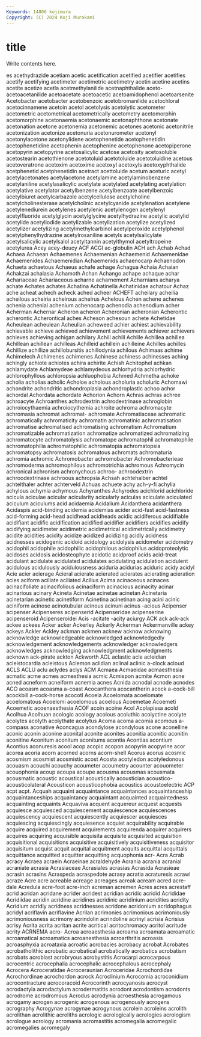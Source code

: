 ```yaml
---
Keywords: 14806 kojimura
Copyright: (C) 2024 Koji Murakami
---
```


# title

Write contents here.



es acethydrazide acetiam
acetic acetification acetified acetifier acetifies acetify acetifying acetimeter acetimetric acetimetry
acetin acetine acetins acetite acetize acetla acetmethylanilide acetnaphthalide aceto- acetoacetanilide
acetoacetate acetoacetic acetoamidophenol acetoarsenite Acetobacter acetobacter acetobenzoic acetobromanilide acetochloral acetocinnamene
acetoin acetol acetolysis acetolytic acetometer acetometric acetometrical acetometrically acetometry acetomorphin
acetomorphine acetonaemia acetonaemic acetonaphthone acetonate acetonation acetone acetonemia acetonemic acetones
acetonic acetonitrile acetonization acetonize acetonuria acetonurometer acetonyl acetonylacetone acetonylidene acetophenetide
acetophenetidin acetophenetidine acetophenin acetophenine acetophenone acetopiperone acetopyrin acetopyrine acetosalicylic acetose
acetosity acetosoluble acetostearin acetothienone acetotoluid acetotoluide acetotoluidine acetous acetoveratrone acetoxim
acetoxime acetoxyl acetoxyls acetoxyphthalide acetphenetid acetphenetidin acetract acettoluide acetum aceturic
acetyl acetylacetonates acetylacetone acetylamine acetylaminobenzene acetylaniline acetylasalicylic acetylate acetylated acetylating
acetylation acetylative acetylator acetylbenzene acetylbenzoate acetylbenzoic acetylbiuret acetylcarbazole acetylcellulose acetylcholine
acetylcholinesterase acetylcholinic acetylcyanide acetylenation acetylene acetylenediurein acetylenes acetylenic acetylenogen acetylenyl
acetylfluoride acetylglycin acetylglycine acetylhydrazine acetylic acetylid acetylide acetyliodide acetylizable acetylization
acetylize acetylized acetylizer acetylizing acetylmethylcarbinol acetylperoxide acetylphenol acetylphenylhydrazine acetylrosaniline acetyls
acetylsalicylate acetylsalicylic acetylsalol acetyltannin acetylthymol acetyltropeine acetylurea Acey acey-deucy ACF
ACGI ac-globulin ACH ach Achab Achad Achaea Achaean Achaemenes Achaemenian
Achaemenid Achaemenidae Achaemenides Achaemenidian Achaemenids achaenocarp Achaenodon Achaeta achaetous Achaeus
achafe achage Achagua Achaia Achaian Achakzai achalasia Achamoth Achan Achango
achape achaque achar Achariaceae Achariaceous acharne acharnement Acharnians acharya achate
Achates achates Achatina Achatinella Achatinidae achatour Achaz ache acheat achech
acheck ached acheer ACHEFT acheilary acheilia acheilous acheiria acheirous acheirus
Achelous Achen achene achenes achenia achenial achenium achenocarp achenodia achenodium
acher Acherman Achernar Acheron acheron Acheronian acheronian Acherontic acherontic Acherontical
aches Acheson achesoun achete Achetidae Acheulean acheulean Acheulian acheweed achier
achiest achievability achievable achieve achieved achievement achievements achiever achievers achieves
achieving achigan achilary Achill achill Achille Achillea achillea Achillean achillean
achilleas Achilleid achillein achilleine Achilles achilles Achillize achillize achillobursitis achillodynia
achilous Achimaas achime Achimelech Achimenes achimenes Achinese achiness achinesses aching
achingly achiote achiotes achira achirite Achish Achitophel achkan achlamydate Achlamydeae
achlamydeous achlorhydria achlorhydric achlorophyllous achloropsia achluophobia Achmed Achmetha achoke acholia
acholias acholic Acholoe acholous acholuria acholuric Achomawi achondrite achondritic achondroplasia
achondroplastic achoo achor achordal Achordata achordate Achorion Achorn Achras achras
achree achroacyte Achroanthes achrodextrin achrodextrinase achroglobin achroiocythaemia achroiocythemia achroite achroma
achromacyte achromasia achromat achromat- achromate Achromatiaceae achromatic achromatically achromaticity achromatin
achromatinic achromatisation achromatise achromatised achromatising achromatism Achromatium achromatizable achromatization achromatize
achromatized achromatizing achromatocyte achromatolysis achromatope achromatophil achromatophile achromatophilia achromatophilic achromatopia
achromatopsia achromatopsy achromatosis achromatous achromats achromaturia achromia achromic Achromobacter achromobacter
Achromobacterieae achromoderma achromophilous achromotrichia achromous Achromycin achronical achronism achronychous achroo-
achroodextrin achroodextrinase achroous achropsia Achsah achtehalber achtel achtelthaler achter achterveld
Achuas achuete achy ach-y-fi achylia achylous achymia achymous Achyranthes Achyrodes
acichlorid acichloride acicula aciculae acicular acicularity acicularly aciculas aciculate aciculated
aciculum aciculums acid acidaemia Acidalium Acidanthera acidanthera Acidaspis acid-binding acidemia
acidemias acider acid-fast acid-fastness acid-forming acid-head acidhead acidheads acidic acidiferous
acidifiable acidifiant acidific acidification acidified acidifier acidifiers acidifies acidify acidifying
acidimeter acidimetric acidimetrical acidimetrically acidimetry acidite acidities acidity acidize acidized
acidizing acidly acidness acidnesses acidogenic acidoid acidology acidolysis acidometer acidometry
acidophil acidophile acidophilic acidophilous acidophilus acidoproteolytic acidoses acidosis acidosteophyte acidotic
acidproof acids acid-treat acidulant acidulate acidulated acidulates acidulating acidulation acidulent
acidulous acidulously acidulousness aciduria acidurias aciduric acidy acidyl Acie acier
acierage Acieral acierate acierated acierates acierating acieration acies aciform aciliate
aciliated Acilius Acima acinaceous acinaces acinacifoliate acinacifolious acinaciform acinacious acinacity
acinar acinarious acinary Acineta Acinetae acinetae acinetan Acinetaria acinetarian acinetic
acinetiform Acinetina acinetinan acing acini acinic aciniform acinose acinotubular acinous
acinuni acinus -acious Acipenser acipenser Acipenseres acipenserid Acipenseridae acipenserine acipenseroid
Acipenseroidei Acis -acitate -acity aciurgy ACK ack ack-ack ackee ackees
Acker acker Ackerley Ackerly Ackerman Ackermanville ackey ackeys Ackler Ackley
ackman ackmen acknew acknow acknowing acknowledge acknowledgeable acknowledged acknowledgedly acknowledgement
acknowledgements acknowledger acknowledgers acknowledges acknowledging acknowledgment acknowledgments acknown ack-pirate ackton
Ackworth ACL aclastic acle acleidian acleistocardia acleistous Aclemon aclidian aclinal
aclinic a-clock acloud ACLS ACLU aclu aclydes aclys ACM Acmaea
Acmaeidae acmaesthesia acmatic acme acmes acmesthesia acmic Acmispon acmite Acmon
acne acned acneform acneiform acnemia acnes Acnida acnodal acnode acnodes
ACO acoasm acoasma a-coast Acocanthera acocantherin acock a-cock-bill acockbill a-cock-horse
acocotl Acoela Acoelomata acoelomate acoelomatous Acoelomi acoelomous acoelous Acoemetae Acoemeti
Acoemetic acoenaesthesia ACOF acoin acoine Acol Acolapissa acold Acolhua Acolhuan
acologic acology acolous acoluthic acolyctine acolyte acolytes acolyth acolythate acolytus
Acoma acoma acomia acomous a-compass aconative Aconcagua acondylose acondylous acone
aconelline aconic aconin aconine aconital aconite aconites aconitia aconitic aconitin
aconitine Aconitum aconitum aconitums acontia Acontias acontium Acontius aconuresis acool
acop acopic acopon acopyrin acopyrine acor acorea acoria acorn acorned
acorns acorn-shell Acorus acorus acosmic acosmism acosmist acosmistic acost Acosta
acotyledon acotyledonous acouasm acouchi acouchy acoumeter acoumetry acounter acouometer acouophonia
acoup acoupa acoupe acousma acousmas acousmata acousmatic acoustic acoustical acoustically
acoustician acoustico- acousticolateral Acousticon acousticophobia acoustics acoustoelectric ACP acpt acpt.
Acquah acquaint acquaintance acquaintances acquaintanceship acquaintanceships acquaintancy acquaintant acquainted acquaintedness
acquainting acquaints Acquaviva acquent acquereur acquest acquests acquiesce acquiesced acquiescement
acquiescence acquiescences acquiescency acquiescent acquiescently acquiescer acquiesces acquiescing acquiescingly acquiesence
acquiet acquirability acquirable acquire acquired acquirement acquirements acquirenda acquirer acquirers
acquires acquiring acquisible acquisita acquisite acquisited acquisition acquisitional acquisitions acquisitive
acquisitively acquisitiveness acquisitor acquisitum acquist acquit acquital acquitment acquits acquittal
acquittals acquittance acquitted acquitter acquitting acquophonia acr- Acra Acrab acracy
Acraea acraein Acraeinae acraldehyde Acrania acrania acranial acraniate acrasia Acrasiaceae
Acrasiales acrasias Acrasida Acrasieae acrasin acrasins Acraspeda acraspedote acrasy acratia
acraturesis acrawl acraze Acre acre acreable acreage acreages acreak acream
acred acre-dale Acredula acre-foot acre-inch acreman acremen Acres acres acrestaff
acrid acridan acridane acrider acridest acridian acridic acridid Acrididae Acridiidae
acridin acridine acridines acridinic acridinium acridities acridity Acridium acridly acridness
acridnesses acridone acridonium acridophagus acridyl acriflavin acriflavine Acrilan acrimonies acrimonious
acrimoniously acrimoniousness acrimony acrindolin acrindoline acrinyl acrisia Acrisius acrisy Acrita
acrita acritan acrite acritical acritochromacy acritol acritude acrity ACRNEMA acro-
Acroa acroaesthesia acroama acroamata acroamatic acroamatical acroamatics acroanesthesia acroarthritis acroasis
acroasphyxia acroataxia acroatic acrobacies acrobacy acrobat Acrobates acrobatholithic acrobatic acrobatical
acrobatically acrobatics acrobatism acrobats acroblast acrobryous acrobystitis Acrocarpi acrocarpous acrocentric
acrocephalia acrocephalic acrocephalous acrocephaly Acrocera Acroceratidae Acroceraunian Acroceridae Acrochordidae Acrochordinae
acrochordon acrock Acroclinium Acrocomia acroconidium acrocontracture acrocoracoid Acrocorinth acrocyanosis acrocyst
acrodactyla acrodactylum acrodermatitis acrodont acrodontism acrodonts acrodrome acrodromous Acrodus acrodynia
acroesthesia acrogamous acrogamy acrogen acrogenic acrogenous acrogenously acrogens acrography Acrogynae
acrogynae acrogynous acrolein acroleins acrolith acrolithan acrolithic acroliths acrologic acrologically
acrologies acrologism acrologue acrology acromania acromastitis acromegalia acromegalic acromegalies acromegaly

